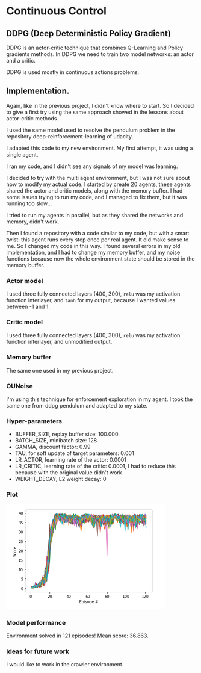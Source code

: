 # Continuous Control

## DDPG (Deep Deterministic Policy Gradient)

DDPG is an actor-critic technique that combines Q-Learning and Policy gradients methods.
In DDPG we need to train two model networks: an actor and a critic.

DDPG is used mostly in continuous actions problems.

## Implementation.

Again, like in the previous project, I didn't know where to start. So I decided to give
a first try using the same approach showed in the lessons about actor-critic methods.

I used the same model used to resolve the pendulum problem in the repository
deep-reinforcement-learning of udacity.

I adapted this code to my new environment. My first attempt, it was using a single agent.

I ran my code, and I didn't see any signals of my model was learning.

I decided to try with the multi agent environment, but I was not sure about how to modify
my actual code. I started by create 20 agents, these agents shared the actor and critic models,
along with the memory buffer. I had some issues trying to run my code, and I managed to fix
them, but it was running too slow...

I tried to run my agents in parallel, but as they shared the networks and memory, didn't work.

Then I found a repository with a code similar to my code, but with a smart twist: this agent
runs every step once per real agent. It did make sense to me. So I changed my code in this way.
I found several errors in my old implementation, and I had to change my memory buffer, and my
noise functions because now the whole environment state should be stored in the memory buffer.

### Actor model
I used three fully connected layers (400, 300), `relu` was my activation function interlayer,
and `tanh` for my output, because I wanted values between -1 and 1.

### Critic model
I used three fully connected layers (400, 300), `relu` was my activation function interlayer,
and unmodified output.

### Memory buffer
The same one used in my previous project.

### OUNoise
I'm using this technique for enforcement exploration in my agent. I took the same one from
ddpg pendulum and adapted to my state.

### Hyper-parameters

* BUFFER_SIZE, replay buffer size: 100.000.
* BATCH_SIZE, minibatch size: 128
* GAMMA, discount factor: 0.99
* TAU, for soft update of target parameters: 0.001
* LR_ACTOR, learning rate of the actor: 0.0001
* LR_CRITIC, learning rate of the critic: 0.0001, I had to reduce this because with the
  original value didn't work
* WEIGHT_DECAY, L2 weight decay: 0

### Plot
![alt Performance plot](./plot.png)


### Model performance
Environment solved in 121 episodes! Mean score: 36.863.

### Ideas for future work
I would like to work in the crawler environment.

